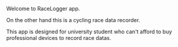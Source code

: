 Welcome to RaceLogger app.

On the other hand this is a cycling race data recorder.

This app is designed for university student who can't afford to buy professional devices to record race datas.
